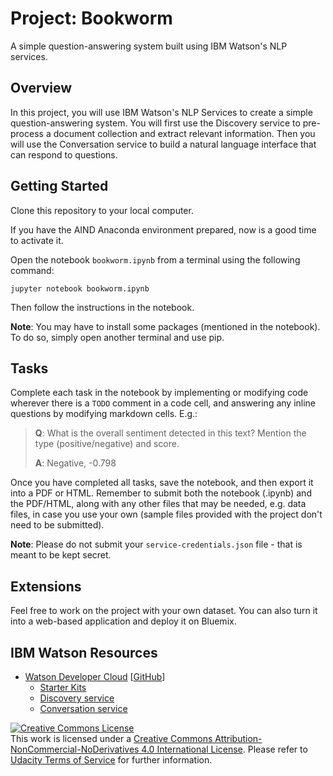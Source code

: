 # Project: Bookworm

A simple question-answering system built using IBM Watson's NLP services.

## Overview

In this project, you will use IBM Watson's NLP Services to create a simple question-answering system. You will first use the Discovery service to pre-process a document collection and extract relevant information. Then you will use the Conversation service to build a natural language interface that can respond to questions.

## Getting Started

Clone this repository to your local computer.

If you have the AIND Anaconda environment prepared, now is a good time to activate it.

Open the notebook `bookworm.ipynb` from a terminal using the following command:

```
jupyter notebook bookworm.ipynb
```

Then follow the instructions in the notebook.

**Note**: You may have to install some packages (mentioned in the notebook). To do so, simply open another terminal and use pip.

## Tasks

Complete each task in the notebook by implementing or modifying code wherever there is a `TODO` comment in a code cell, and answering any inline questions by modifying markdown cells. E.g.:

> **Q**: What is the overall sentiment detected in this text? Mention the type (positive/negative) and score.
>
> **A**: Negative, -0.798

Once you have completed all tasks, save the notebook, and then export it into a PDF or HTML. Remember to submit both the notebook  (.ipynb) and the PDF/HTML, along with any other files that may be needed, e.g. data files, in case you use your own (sample files provided with the project don't need to be submitted).

**Note**: Please do not submit your `service-credentials.json` file - that is meant to be kept secret.

## Extensions

Feel free to work on the project with your own dataset. You can also turn it into a web-based application and deploy it on Bluemix.

## IBM Watson Resources

- [Watson Developer Cloud](https://www.ibm.com/watson/developercloud/) [[GitHub](https://github.com/watson-developer-cloud/)]
  - [Starter Kits](https://www.ibm.com/watson/developercloud/starter-kits.html)
  - [Discovery service](https://www.ibm.com/watson/developercloud/doc/discovery/index.html)
  - [Conversation service](https://www.ibm.com/watson/developercloud/doc/conversation/index.html)


<a rel="license" href="http://creativecommons.org/licenses/by-nc-nd/4.0/"><img alt="Creative Commons License" style="border-width:0" src="https://i.creativecommons.org/l/by-nc-nd/4.0/88x31.png" /></a><br />This work is licensed under a <a rel="license" href="http://creativecommons.org/licenses/by-nc-nd/4.0/">Creative Commons Attribution-NonCommercial-NoDerivatives 4.0 International License</a>. Please refer to [Udacity Terms of Service](https://www.udacity.com/legal) for further information.
